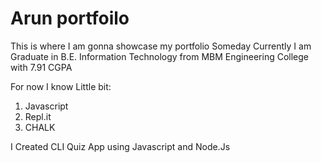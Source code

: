 # Arun portfoilo

This is where I am gonna showcase my portfolio Someday
Currently I am Graduate in B.E. Information Technology from MBM Engineering College with 7.91 CGPA

For now I know Little bit:

1. Javascript
1. Repl.it
1. CHALK 

I Created CLI Quiz App using Javascript and Node.Js